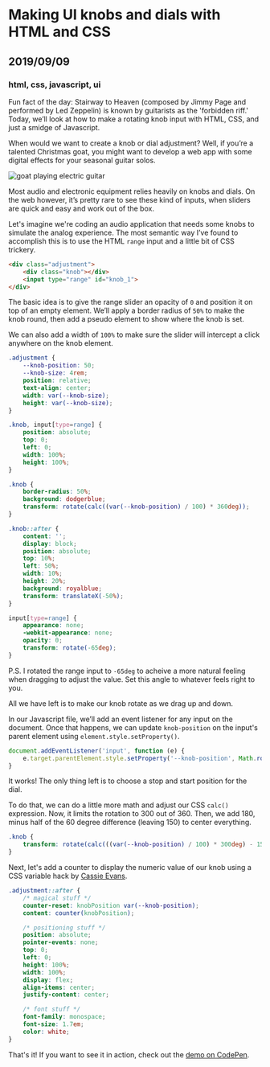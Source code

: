 # Making UI knobs and dials with HTML and CSS
## 2019/09/09
### html, css, javascript, ui

Fun fact of the day: Stairway to Heaven (composed by Jimmy Page and performed by Led Zeppelin) is known by guitarists as the 'forbidden riff.' Today, we’ll look at how to make a rotating knob input with HTML, CSS, and just a smidge of Javascript.

When would we want to create a knob or dial adjustment?  Well, if you’re a talented Christmas goat, you might want to develop a web app with some digital effects for your seasonal guitar solos.

![goat playing electric guitar](/_images/blog/sound-board.jpg)

Most audio and electronic equipment relies heavily on knobs and dials. On the web however, it’s pretty rare to see these kind of inputs, when sliders are quick and easy and work out of the box.

Let's imagine we're coding an audio application that needs some knobs to simulate the analog experience. The most semantic way I’ve found to accomplish this is to use the HTML `range` input and a little bit of CSS trickery.

```html
<div class="adjustment">
    <div class="knob"></div>
    <input type="range" id="knob_1">
</div>
```

The basic idea is to give the range slider an opacity of `0` and position it on top of an empty element. We’ll apply a border radius of `50%` to make the knob round, then add a pseudo element to show where the knob is set.

We can also add a width of `100%` to make sure the slider will intercept a click anywhere on the knob element.

```css
.adjustment {
    --knob-position: 50;
    --knob-size: 4rem;
    position: relative;
    text-align: center;
    width: var(--knob-size);
    height: var(--knob-size);
}

.knob, input[type=range] {
    position: absolute;
    top: 0;
    left: 0;
    width: 100%;
    height: 100%;
}

.knob {
    border-radius: 50%;
    background: dodgerblue;
    transform: rotate(calc((var(--knob-position) / 100) * 360deg));
}

.knob::after {
    content: '';
    display: block;
    position: absolute;
    top: 10%;
    left: 50%;
    width: 10%;
    height: 20%;
    background: royalblue;
    transform: translateX(-50%);
}

input[type=range] {
    appearance: none;
    -webkit-appearance: none;
    opacity: 0;
    transform: rotate(-65deg);
}
```

P.S. I rotated the range input to `-65deg` to acheive a more natural feeling when dragging to adjust the value. Set this angle to whatever feels right to you.

All we have left is to make our knob rotate as we drag up and down.

In our Javascript file, we’ll add an event listener for any input on the document. Once that happens, we can update `knob-position` on the input's parent element using `element.style.setProperty()`. 

```javascript
document.addEventListener('input', function (e) {
    e.target.parentElement.style.setProperty('--knob-position', Math.round(e.target.value));
}
```

It works! The only thing left is to choose a stop and start position for the dial.

To do that, we can do a little more math and adjust our CSS `calc()` expression. Now, it limits the rotation to 300 out of 360. Then, we add 180, minus half of the 60 degree difference (leaving 150) to center everything.

```css
.knob {
    transform: rotate(calc(((var(--knob-position) / 100) * 300deg) - 150deg));
}
```

Next, let's add a counter to display the numeric value of our knob using a CSS variable hack by [Cassie Evans](https://twitter.com/cassiecodes).

```css
.adjustment::after {
    /* magical stuff */
    counter-reset: knobPosition var(--knob-position);
    content: counter(knobPosition);

    /* positioning stuff */
    position: absolute;
    pointer-events: none;
    top: 0;
    left: 0;
    height: 100%;
    width: 100%;
    display: flex;
    align-items: center;
    justify-content: center;

    /* font stuff */
    font-family: monospace;
    font-size: 1.7em;
    color: white;
}
```

That's it! If you want to see it in action, check out the [demo on CodePen](https://codepen.io/bradeneast/pen/VwZQmjG).